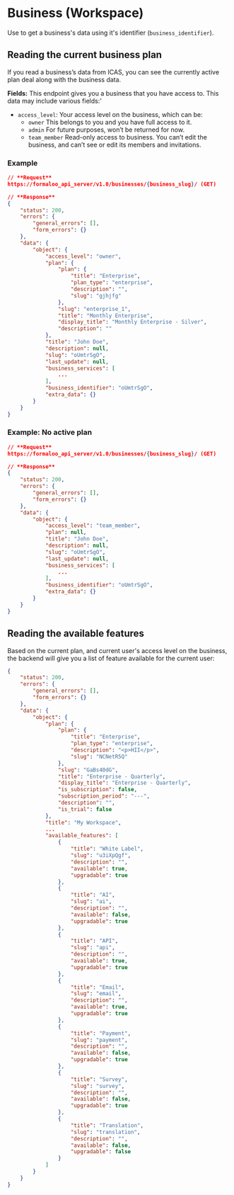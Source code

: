 # Business (Workspace)

Use to get a business's data using it's identifier (`business_identifier`).

## Reading the current business plan

If you read a business’s data from ICAS, you can see the currently active plan deal along with the business data.

**Fields:** This endpoint gives you a business that you have access to. This data may include various fields:'

- `access_level`: Your access level on the business, which can be:
  - `owner` This belongs to you and you have full access to it.
  - `admin` For future purposes, won’t be returned for now.
  - `team_member` Read-only access to business. You can’t edit the business, and can’t see or edit its members and invitations.

### Example

``` json
// **Request**
https://formaloo_api_server/v1.0/businesses/{business_slug}/ (GET)

// **Response**
{
    "status": 200,
    "errors": {
        "general_errors": [],
        "form_errors": {}
    },
    "data": {
        "object": {
            "access_level": "owner",
            "plan": {
                "plan": {
                    "title": "Enterprise",
                    "plan_type": "enterprise",
                    "description": "",
                    "slug": "gjhjfg"
                },
                "slug": "enterprise_1",
                "title": "Monthly Enterprise",
                "display_title": "Monthly Enterprise - Silver",
                "description": ""
            },
            "title": "John Doe",
            "description": null,
            "slug": "oUmtrSgO",
            "last_update": null,
            "business_services": [
                ...
            ],
            "business_identifier": "oUmtrSgO",
            "extra_data": {}
        }
    }
}
```

### Example: No active plan

``` json
// **Request**
https://formaloo_api_server/v1.0/businesses/{business_slug}/ (GET)

// **Response**
{
    "status": 200,
    "errors": {
        "general_errors": [],
        "form_errors": {}
    },
    "data": {
        "object": {
            "access_level": "team_member",
            "plan": null,
            "title": "John Doe",
            "description": null,
            "slug": "oUmtrSgO",
            "last_update": null,
            "business_services": [
                ...
            ],
            "business_identifier": "oUmtrSgO",
            "extra_data": {}
        }
    }
}
```

## Reading the available features

Based on the current plan, and current user's access level on the business, the backend will give you a list of feature available for the current user:

``` json
{
    "status": 200,
    "errors": {
        "general_errors": [],
        "form_errors": {}
    },
    "data": {
        "object": {
            "plan": {
                "plan": {
                    "title": "Enterprise",
                    "plan_type": "enterprise",
                    "description": "<p>HII</p>",
                    "slug": "NCNetR5Q"
                },
                "slug": "GaBs40dG",
                "title": "Enterprise - Quarterly",
                "display_title": "Enterprise - Quarterly",
                "is_subscription": false,
                "subscription_period": "---",
                "description": "",
                "is_trial": false
            },
            "title": "My Workspace",
            ...
            "available_features": [
                {
                    "title": "White Label",
                    "slug": "u3iXpQgf",
                    "description": "",
                    "available": true,
                    "upgradable": true
                },
                {
                    "title": "AI",
                    "slug": "ai",
                    "description": "",
                    "available": false,
                    "upgradable": true
                },
                {
                    "title": "API",
                    "slug": "api",
                    "description": "",
                    "available": true,
                    "upgradable": true
                },
                {
                    "title": "Email",
                    "slug": "email",
                    "description": "",
                    "available": true,
                    "upgradable": true
                },
                {
                    "title": "Payment",
                    "slug": "payment",
                    "description": "",
                    "available": false,
                    "upgradable": true
                },
                {
                    "title": "Survey",
                    "slug": "survey",
                    "description": "",
                    "available": false,
                    "upgradable": true
                },
                {
                    "title": "Translation",
                    "slug": "translation",
                    "description": "",
                    "available": false,
                    "upgradable": false
                }
            ]
        }
    }
}
```
